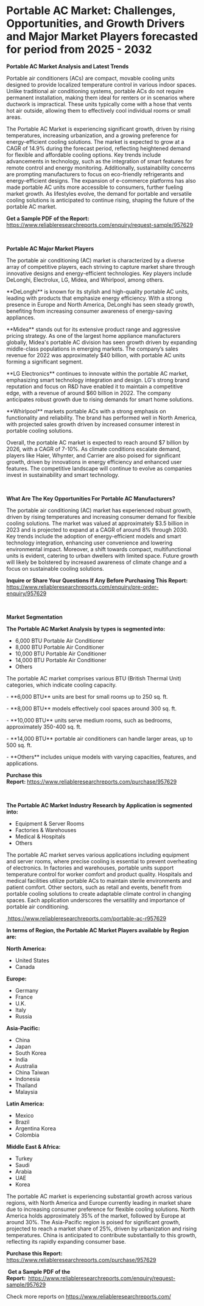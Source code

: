 <p><h1>Portable AC Market: Challenges, Opportunities, and Growth Drivers and Major Market Players forecasted for period from 2025 - 2032</h1></p><p><strong>Portable AC Market Analysis and Latest Trends</strong></p>
<p><p>Portable air conditioners (ACs) are compact, movable cooling units designed to provide localized temperature control in various indoor spaces. Unlike traditional air conditioning systems, portable ACs do not require permanent installation, making them ideal for renters or in scenarios where ductwork is impractical. These units typically come with a hose that vents hot air outside, allowing them to effectively cool individual rooms or small areas.</p><p>The Portable AC Market is experiencing significant growth, driven by rising temperatures, increasing urbanization, and a growing preference for energy-efficient cooling solutions. The market is expected to grow at a CAGR of 14.9% during the forecast period, reflecting heightened demand for flexible and affordable cooling options. Key trends include advancements in technology, such as the integration of smart features for remote control and energy monitoring. Additionally, sustainability concerns are prompting manufacturers to focus on eco-friendly refrigerants and energy-efficient designs. The expansion of e-commerce platforms has also made portable AC units more accessible to consumers, further fueling market growth. As lifestyles evolve, the demand for portable and versatile cooling solutions is anticipated to continue rising, shaping the future of the portable AC market.</p></p>
<p><strong>Get a Sample PDF of the Report:&nbsp;</strong> <a href="https://www.reliableresearchreports.com/enquiry/request-sample/957629?utm_campaign=3027&utm_medium=2&utm_source=Github&utm_content=ia&utm_term=10042025&utm_id=portable-ac">https://www.reliableresearchreports.com/enquiry/request-sample/957629</a></p>
<p>&nbsp;</p>
<p><strong>Portable AC Major Market Players</strong></p>
<p><p>The portable air conditioning (AC) market is characterized by a diverse array of competitive players, each striving to capture market share through innovative designs and energy-efficient technologies. Key players include DeLonghi, Electrolux, LG, Midea, and Whirlpool, among others.</p><p>**DeLonghi** is known for its stylish and high-quality portable AC units, leading with products that emphasize energy efficiency. With a strong presence in Europe and North America, DeLonghi has seen steady growth, benefiting from increasing consumer awareness of energy-saving appliances. </p><p>**Midea** stands out for its extensive product range and aggressive pricing strategy. As one of the largest home appliance manufacturers globally, Midea's portable AC division has seen growth driven by expanding middle-class populations in emerging markets. The company’s sales revenue for 2022 was approximately $40 billion, with portable AC units forming a significant segment.</p><p>**LG Electronics** continues to innovate within the portable AC market, emphasizing smart technology integration and design. LG's strong brand reputation and focus on R&D have enabled it to maintain a competitive edge, with a revenue of around $60 billion in 2022. The company anticipates robust growth due to rising demands for smart home solutions.</p><p>**Whirlpool** markets portable ACs with a strong emphasis on functionality and reliability. The brand has performed well in North America, with projected sales growth driven by increased consumer interest in portable cooling solutions.</p><p>Overall, the portable AC market is expected to reach around $7 billion by 2026, with a CAGR of 7-10%. As climate conditions escalate demand, players like Haier, Whynter, and Carrier are also poised for significant growth, driven by innovations in energy efficiency and enhanced user features. The competitive landscape will continue to evolve as companies invest in sustainability and smart technology.</p></p>
<p>&nbsp;</p>
<p><strong>What Are The Key Opportunities For Portable AC Manufacturers?</strong></p>
<p><p>The portable air conditioning (AC) market has experienced robust growth, driven by rising temperatures and increasing consumer demand for flexible cooling solutions. The market was valued at approximately $3.5 billion in 2023 and is projected to expand at a CAGR of around 8% through 2030. Key trends include the adoption of energy-efficient models and smart technology integration, enhancing user convenience and lowering environmental impact. Moreover, a shift towards compact, multifunctional units is evident, catering to urban dwellers with limited space. Future growth will likely be bolstered by increased awareness of climate change and a focus on sustainable cooling solutions.</p></p>
<p><strong>Inquire or Share Your Questions If Any Before Purchasing This Report:</strong> <a href="https://www.reliableresearchreports.com/enquiry/pre-order-enquiry/957629?utm_campaign=3027&utm_medium=2&utm_source=Github&utm_content=ia&utm_term=10042025&utm_id=portable-ac">https://www.reliableresearchreports.com/enquiry/pre-order-enquiry/957629</a></p>
<p>&nbsp;</p>
<p><strong>Market Segmentation</strong></p>
<p><strong>The Portable AC Market Analysis by types is segmented into:</strong></p>
<p><ul><li>6,000 BTU Portable Air Conditioner</li><li>8,000 BTU Portable Air Conditioner</li><li>10,000 BTU Portable Air Conditioner</li><li>14,000 BTU Portable Air Conditioner</li><li>Others</li></ul></p>
<p><p>The portable AC market comprises various BTU (British Thermal Unit) categories, which indicate cooling capacity. </p><p>- **6,000 BTU** units are best for small rooms up to 250 sq. ft. </p><p>- **8,000 BTU** models effectively cool spaces around 300 sq. ft.  </p><p>- **10,000 BTU** units serve medium rooms, such as bedrooms, approximately 350-400 sq. ft.  </p><p>- **14,000 BTU** portable air conditioners can handle larger areas, up to 500 sq. ft.  </p><p>- **Others** includes unique models with varying capacities, features, and applications.</p></p>
<p><strong>Purchase this Report:&nbsp;</strong><a href="https://www.reliableresearchreports.com/purchase/957629?utm_campaign=3027&utm_medium=2&utm_source=Github&utm_content=ia&utm_term=10042025&utm_id=portable-ac">https://www.reliableresearchreports.com/purchase/957629</a></p>
<p>&nbsp;</p>
<p><strong>The Portable AC Market Industry Research by Application is segmented into:</strong></p>
<p><ul><li>Equipment & Server Rooms</li><li>Factories & Warehouses</li><li>Medical & Hospitals</li><li>Others</li></ul></p>
<p><p>The portable AC market serves various applications including equipment and server rooms, where precise cooling is essential to prevent overheating of electronics. In factories and warehouses, portable units support temperature control for worker comfort and product quality. Hospitals and medical facilities utilize portable ACs to maintain sterile environments and patient comfort. Other sectors, such as retail and events, benefit from portable cooling solutions to create adaptable climate control in changing spaces. Each application underscores the versatility and importance of portable air conditioning.</p></p>
<p><a href="https://www.reliableresearchreports.com/portable-ac-r957629?utm_campaign=3027&utm_medium=2&utm_source=Github&utm_content=ia&utm_term=10042025&utm_id=portable-ac">&nbsp;https://www.reliableresearchreports.com/portable-ac-r957629</a></p>
<p><strong>In terms of Region, the Portable AC Market Players available by Region are:</strong></p>
<p>
    <p> <strong> North America: </strong>
        <ul>
            <li>United States</li>
            <li>Canada</li>
        </ul>
        </p> 
    <p> <strong> Europe: </strong>
        <ul>
            <li>Germany</li>
            <li>France</li>
            <li>U.K.</li>
            <li>Italy</li>
            <li>Russia</li>
        </ul>
        </p> 
    <p> <strong> Asia-Pacific: </strong>
        <ul>
            <li>China</li>
            <li>Japan</li>
            <li>South Korea</li>
            <li>India</li>
            <li>Australia</li>
            <li>China Taiwan</li>
            <li>Indonesia</li>
            <li>Thailand</li>
            <li>Malaysia</li>
        </ul>
        </p> 
    <p> <strong> Latin America: </strong>
        <ul>
            <li>Mexico</li>
            <li>Brazil</li>
            <li>Argentina Korea</li>
            <li>Colombia</li>
        </ul>
        </p> 
    <p> <strong> Middle East & Africa: </strong>
        <ul>
            <li>Turkey</li>
            <li>Saudi</li>
            <li>Arabia</li>
            <li>UAE</li>
            <li>Korea</li>
        </ul>
    </p>
    </p>
<p><p>The portable AC market is experiencing substantial growth across various regions, with North America and Europe currently leading in market share due to increasing consumer preference for flexible cooling solutions. North America holds approximately 35% of the market, followed by Europe at around 30%. The Asia-Pacific region is poised for significant growth, projected to reach a market share of 25%, driven by urbanization and rising temperatures. China is anticipated to contribute substantially to this growth, reflecting its rapidly expanding consumer base.</p></p>
<p><strong>Purchase this Report: </strong><a href="https://www.reliableresearchreports.com/purchase/957629?utm_campaign=3027&utm_medium=2&utm_source=Github&utm_content=ia&utm_term=10042025&utm_id=portable-ac">https://www.reliableresearchreports.com/purchase/957629</a></p>
<p>&nbsp;<strong>Get a Sample PDF of the Report:&nbsp;&nbsp;</strong><a href="https://www.reliableresearchreports.com/enquiry/request-sample/957629?utm_campaign=3027&utm_medium=2&utm_source=Github&utm_content=ia&utm_term=10042025&utm_id=portable-ac">https://www.reliableresearchreports.com/enquiry/request-sample/957629</a></p>
<p><strong></strong></p>
<p>Check more reports on <a href="https://www.reliableresearchreports.com/?utm_campaign=3027&utm_medium=2&utm_source=Github&utm_content=ia&utm_term=10042025&utm_id=portable-ac">https://www.reliableresearchreports.com/</a></p>